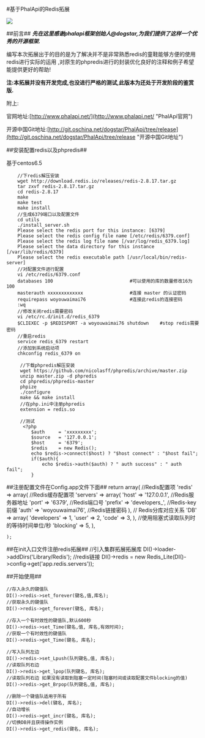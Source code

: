 #基于PhalApi的Redis拓展

![](http://webtools.qiniudn.com/master-LOGO-20150410_50.jpg)

##前言##
***先在这里感谢phalapi框架创始人@dogstar,为我们提供了这样一个优秀的开源框架.***

编写本次拓展出于的目的是为了解决并不是非常熟悉redis的童鞋能够方便的使用redis进行实际的运用
,对原生的phpredis进行的封装优化良好的注释和例子希望能提供更好的帮助!

**注:本拓展并没有开发完成,也没进行严格的测试,此版本为还处于开发阶段的鉴赏版.**

附上:

官网地址:[http://www.phalapi.net/](http://www.phalapi.net/ "PhalApi官网")

开源中国Git地址:[http://git.oschina.net/dogstar/PhalApi/tree/release](http://git.oschina.net/dogstar/PhalApi/tree/release "开源中国Git地址")


##安装配置redis以及phpredis##

基于centos6.5

        //下redis解压安装
        wget http://download.redis.io/releases/redis-2.8.17.tar.gz
        tar zxvf redis-2.8.17.tar.gz
        cd redis-2.8.17
        make
        make test
        make install
        //生成6379端口以及配置文件
        cd utils
        ./install_server.sh
        Please select the redis port for this instance: [6379]
        Please select the redis config file name [/etc/redis/6379.conf]
        Please select the redis log file name [/var/log/redis_6379.log]
        Please select the data directory for this instance [/var/lib/redis/6379]
        Please select the redis executable path [/usr/local/bin/redis-server]
        //对配置文件进行配置
        vi /etc/redis/6379.conf
        databases 100                            #可以使用的库的数量修改16为100
        masterauth xxxxxxxxxxxxx                 #连接 master 的认证密码
        requirepass woyouwaimai76                #连接此redis的连接密码
        :wq
        //修改关闭redis需要密码
        vi /etc/rc.d/init.d/redis_6379
        $CLIEXEC -p $REDISPORT -a woyouwaimai76 shutdown    #stop redis需要密码
        //重启redis
        service redis_6379 restart
        //添加到系统启动项
        chkconfig redis_6379 on

         //下载phpredis解压安装
         wget https://github.com/nicolasff/phpredis/archive/master.zip
         unzip master.zip -d phpredis
         cd phpredis/phpredis-master
         phpize
         ./configure
         make && make install
         //在php.ini中注册phpredis
         extension = redis.so

         //测试
          <?php
             $auth     = 'xxxxxxxxx';
             $source   = '127.0.0.1';
             $host     = '6379';
             $redis    = new Redis();
             echo $redis->connect($host) ? "$host connect" : "$host fail";
             if($auth){
                 echo $redis->auth($auth) ? " auth success" : " auth fail";
             }


##注册配置文件在Config.app文件下面##
    return array(
        //Redis配置项
        'redis' => array(
            //Redis缓存配置项
            'servers'  => array(
                'host'   => '127.0.0.1',        //Redis服务器地址
                'port'   => '6379',             //Redis端口号
                'prefix' => 'developers_',      //Redis-key前缀
                'auth'   => 'woyouwaimai76',    //Redis链接密码
            ),
            // Redis分库对应关系
            'DB'       => array(
                'developers' => 1,
                'user'       => 2,
                'code'       => 3,
            ),
            //使用阻塞式读取队列时的等待时间单位/秒
            'blocking' => 5,
        ),

    );

##在init入口文件注册redis拓展##
    //引入集群拓展拓展库
    DI()->loader->addDirs('Library/Redis');
    //redis链接
    DI()->redis = new Redis_Lite(DI()->config->get('app.redis.servers'));

##开始使用##

    //存入永久的键值队
    DI()->redis->set_forever(键名,值,库名);
    //获取永久的键值队
    DI()->redis->get_forever(键名, 库名);
    
    //存入一个有时效性的键值队,默认600秒
    DI()->redis->set_Time(键名,值, 库名,有效时间);
    //获取一个有时效性的键值队
    DI()->redis->get_Time(键名, 库名);
    
    //写入队列左边
    DI()->redis->set_Lpush(队列键名,值, 库名);
    //读取队列右边
    DI()->redis->get_lpop(队列键名, 库名);
    //读取队列右边 如果没有读取到阻塞一定时间(阻塞时间或读取配置文件blocking的值)
    DI()->redis->get_Brpop(队列键名,值, 库名);
    
    //删除一个键值队适用于所有
    DI()->redis->del(键名, 库名);
    //自动增长
    DI()->redis->get_incr(键名, 库名);
    //切换DB并且获得操作实例
    DI()->redis->get_redis(键名, 库名);
    